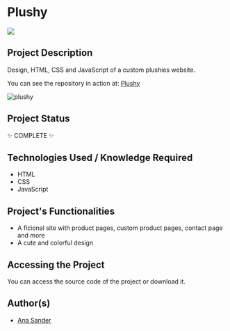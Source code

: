 <h1>Plushy</h1>

<p>
<img src="https://img.shields.io/badge/status-COMPLETE-green?style=for-the-badge&logo=appveyor"/>
</p>

<h2>Project Description</h2>
<p>Design, HTML, CSS and JavaScript of a custom plushies website.</p>
<p>You can see the repository in action at: <a href='https://plushy.vercel.app/'>Plushy</a></p>

![plushy](https://user-images.githubusercontent.com/108422924/231242633-6b88d3e3-be48-4e54-b6ae-27d1c9bd3177.png)

<h2>Project Status</h2>
<p>✨ COMPLETE ✨</p>

<h2>Technologies Used / Knowledge Required</h2>
<ul>
<li>HTML</li>
<li>CSS</li>
<li>JavaScript</li>
</ul>

<h2>Project's Functionalities</h2>
<ul>
<li>A ficional site with product pages, custom product pages, contact page and more</li>
<li>A cute and colorful design</li>
</ul>

<h2>Accessing the Project</h2>
<p>You can access the source code of the project or download it.</p>

<h2>Author(s)</h2>
<ul>
<li><a href='https://github.com/anasander'>Ana Sander</a></li>
</ul>
